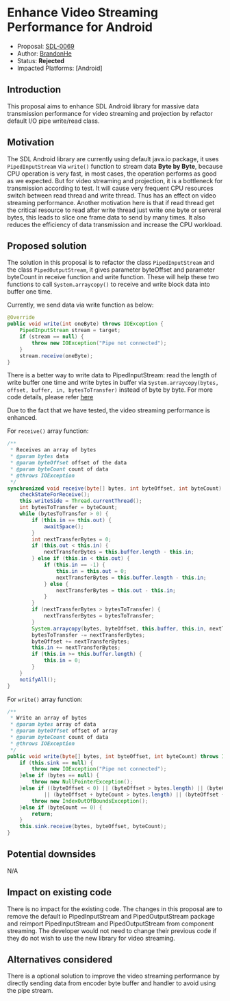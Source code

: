 # Enhance Video Streaming Performance for Android

* Proposal: [SDL-0069](0069-enhance-video-streaming-performance-for-android.md)
* Author: [BrandonHe](https://github.com/BrandonHe)
* Status: **Rejected**
* Impacted Platforms: [Android]

## Introduction

This proposal aims to enhance SDL Android library for massive data transmission performance for video streaming and projection by refactor default I/O pipe write/read class.

## Motivation

The SDL Android library are currently using default java.io package, it uses `PipedInputStream` via `write()` function to stream data **Byte by Byte**, because CPU operation is very fast, in most cases, the operation performs as good as we expected. But for video streaming and projection, it is a bottleneck for transmission according to test. It will cause very frequent CPU resources switch between read thread and write thread. Thus has an effect on video streaming performance. Another motivation here is that if read thread get the critical resource to read after write thread just write one byte or serveral bytes, this leads to slice one frame data to send by many times. It also reduces the efficiency of data transmission and increase the CPU workload.

## Proposed solution

The solution in this proposal is to refactor the class `PipedInputStream` and  the class `PipedOutputStream`, it gives parameter byteOffset and parameter byteCount in receive function and write function. These will help these two functions to call `System.arraycopy()` to receive and write block data into buffer one time.

Currently, we send data via write function as below:

```java
@Override
public void write(int oneByte) throws IOException {
    PipedInputStream stream = target;
    if (stream == null) {
        throw new IOException("Pipe not connected");
    }
    stream.receive(oneByte);
}
```

There is a better way to write data to PipedInputStream: read the length of write buffer one time and write bytes in buffer via `System.arraycopy(bytes, offset, buffer, in, bytesToTransfer)` instead of byte by byte. For more code details, please refer [here](http://grepcode.com/file/repository.grepcode.com/java/root/jdk/openjdk/6-b14/java/io/PipedInputStream.java#226)

Due to the fact that we have tested, the video streaming performance is enhanced.

For `receive()` array function:
```java
/**
 * Receives an array of bytes
 * @param bytes data
 * @param byteOffset offset of the data
 * @param byteCount count of data
 * @throws IOException
 */
synchronized void receive(byte[] bytes, int byteOffset, int byteCount) throws IOException {
    checkStateForReceive();
    this.writeSide = Thread.currentThread();
    int bytesToTransfer = byteCount;
    while (bytesToTransfer > 0) {
        if (this.in == this.out) {
            awaitSpace();
        }
        int nextTransferBytes = 0;
        if (this.out < this.in) {
            nextTransferBytes = this.buffer.length - this.in;
        } else if (this.in < this.out) {
            if (this.in == -1) {
                this.in = this.out = 0;
                nextTransferBytes = this.buffer.length - this.in;
            } else {
                nextTransferBytes = this.out - this.in;
            }
        }
        if (nextTransferBytes > bytesToTransfer) {
            nextTransferBytes = bytesToTransfer;
        }
        System.arraycopy(bytes, byteOffset, this.buffer, this.in, nextTransferBytes);
        bytesToTransfer -= nextTransferBytes;
        byteOffset += nextTransferBytes;
        this.in += nextTransferBytes;
        if (this.in >= this.buffer.length) {
            this.in = 0;
        }
    }
    notifyAll();
}
```

For `write()` array function:
```java
/**
 * Write an array of bytes
 * @param bytes array of data
 * @param byteOffset offset of array
 * @param byteCount count of data
 * @throws IOException
 */
public void write(byte[] bytes, int byteOffset, int byteCount) throws IOException {
    if (this.sink == null) {
        throw new IOException("Pipe not connected");
    }else if (bytes == null) {
        throw new NullPointerException();
    }else if ((byteOffset < 0) || (byteOffset > bytes.length) || (byteCount < 0)
            || (byteOffset + byteCount > bytes.length) || (byteOffset + byteCount < 0)) {
        throw new IndexOutOfBoundsException();
    }else if (byteCount == 0) {
        return;
    }
    this.sink.receive(bytes, byteOffset, byteCount);
}

```

## Potential downsides

N/A

## Impact on existing code

There is no impact for the existing code. The changes in this proposal are to remove the default io PipedInputStream and PipedOutputStream package and reimport PipedInputStream and PipedOutputStream from component streaming. The developer would not need to change their previous code if they do not wish to use the new library for video streaming.
 
## Alternatives considered

There is a optional solution to improve the video streaming performance by directly sending data from encoder byte buffer and handler to avoid using the pipe stream.

